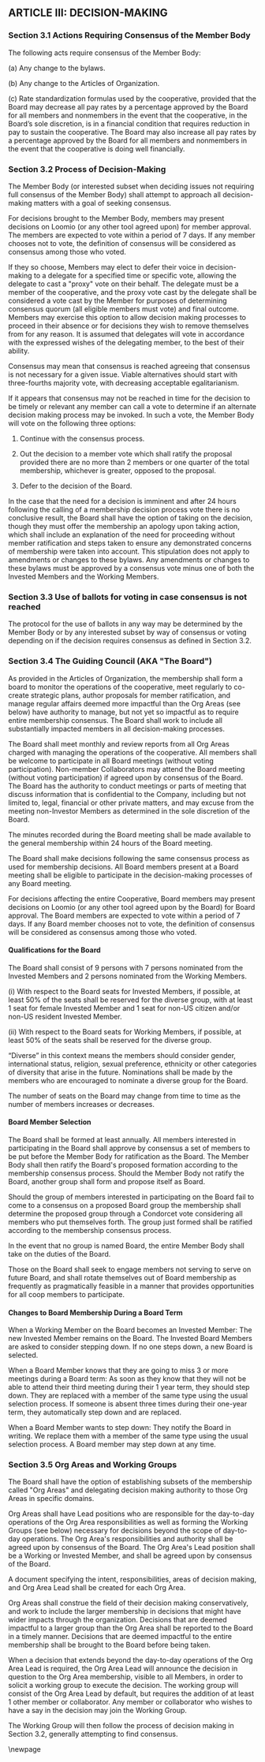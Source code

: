 ## ARTICLE III: DECISION-MAKING

### Section 3.1 Actions Requiring Consensus of the Member Body

The following acts require consensus of the Member Body:

(a) Any change to the bylaws.

(b) Any change to the Articles of Organization.

(c) Rate standardization formulas used by the cooperative, provided that the Board may decrease all pay rates by a percentage approved by the Board for all members and nonmembers in the event that the cooperative, in the Board’s sole discretion, is in a financial condition that requires reduction in pay to sustain the cooperative. The Board may also increase all pay rates by a percentage approved by the Board for all members and nonmembers in the event that the cooperative is doing well financially.

### Section 3.2 Process of Decision-Making

The Member Body (or interested subset when deciding issues not requiring full consensus of the Member Body) shall attempt to approach all decision-making matters with a goal of seeking consensus. 

For decisions brought to the Member Body, members may present decisions on Loomio (or any other tool agreed upon) for member approval. The members are expected to vote within a period of 7 days. If any member chooses not to vote, the definition of consensus will be considered as consensus among those who voted.

If they so choose, Members may elect to defer their voice in decision-making to a delegate for a specified time or specific vote, allowing the delegate to cast a "proxy" vote on their behalf. The delegate must be a member of the cooperative, and the proxy vote cast by the delegate shall be considered a vote cast by the Member for purposes of determining consensus quorum (all eligible members must vote) and final outcome. Members may exercise this option to allow decision making processes to proceed in their absence or for decisions they wish to remove themselves from for any reason. It is assumed that delegates will vote in accordance with the expressed wishes of the delegating member, to the best of their ability. 

Consensus may mean that consensus is reached agreeing that consensus is not necessary for a given issue. Viable alternatives should start with three-fourths majority vote, with decreasing acceptable egalitarianism. 

If it appears that consensus may not be reached in time for the decision to be timely or relevant any member can call a vote to determine if an alternate decision making process may be invoked. In such a vote, the Member Body will vote on the following three options: 

1. Continue with the consensus process.

2. Out the decision to a member vote which shall ratify the proposal provided there are no more than 2 members or one quarter of the total membership, whichever is greater, opposed to the proposal.

3. Defer to the decision of the Board. 

In the case that the need for a decision is imminent and after 24 hours following the calling of a membership decision process vote there is no conclusive result, the Board shall have the option of taking on the decision, though they must offer the membership an apology upon taking action, which shall include an explanation of the need for proceeding without member ratification and steps taken to ensure any demonstrated concerns of membership were taken into account. This stipulation does not apply to amendments or changes to these bylaws. Any amendments or changes to these bylaws must be approved by a consensus vote minus one of both the Invested Members and the Working Members. 

### Section 3.3 Use of ballots for voting in case consensus is not reached

The protocol for the use of ballots in any way may be determined by the Member Body or by any interested subset by way of consensus or voting depending on if the decision requires consensus as defined in Section 3.2.

### Section 3.4 The Guiding Council (AKA "The Board")

As provided in the Articles of Organization, the membership shall form a board to monitor the operations of the cooperative, meet regularly to co-create strategic plans, author proposals for member ratification, and manage regular affairs deemed more impactful than the Org Areas (see below) have authority to manage, but not yet so impactful as to require entire membership consensus. The Board shall work to include all substantially impacted members in all decision-making processes.

The Board shall meet monthly and review reports from all Org Areas charged with managing the operations of the cooperative. All members shall be welcome to participate in all Board meetings (without voting participation). Non-member Collaborators may attend the Board meeting (without voting participation) if agreed upon by consensus of the Board. The Board has the authority to conduct meetings or parts of meeting that discuss information that is confidential to the Company, including but not limited to, legal, financial or other private matters, and may excuse from the meeting non-Investor Members as determined in the sole discretion of the Board.  

The minutes recorded during the Board meeting shall be made available to the general membership within 24 hours of the Board meeting. 

The Board shall make decisions following the same consensus process as used for membership decisions. All Board members present at a Board meeting shall be eligible to participate in the decision-making processes of any Board meeting. 

For decisions affecting the entire Cooperative, Board members may present decisions on Loomio (or any other tool agreed upon by the Board) for Board approval. The Board members are expected to vote within a period of 7 days. If any Board member chooses not to vote, the definition of consensus will be considered as consensus among those who voted. 

#### Qualifications for the Board

The Board shall consist of 9 persons with 7 persons nominated from the Invested Members and 2 persons nominated from the Working Members. 

(i) With respect to the Board seats for Invested Members, if possible, at least 50% of the seats shall be reserved for the diverse group, with at least 1 seat for female Invested Member and 1 seat for non-US citizen and/or non-US resident Invested Member. 

(ii) With respect to the Board seats for Working Members, if possible, at least 50% of the seats shall be reserved for the diverse group.

“Diverse” in this context means the members should consider gender, international status, religion, sexual preference, ethnicity or other categories of diversity that arise in the future. Nominations shall be made by the members who are encouraged to nominate a diverse group for the Board. 

The number of seats on the Board may change from time to time as the number of members increases or decreases.   

#### Board Member Selection

The Board shall be formed at least annually. All members interested in participating in the Board shall approve by consensus a set of members to be put before the Member Body for ratification as the Board. The Member Body shall then ratify the Board's proposed formation according to the membership consensus process. Should the Member Body not ratify the Board, another group shall form and propose itself as Board. 

Should the group of members interested in participating on the Board fail to come to a consensus on a proposed Board group the membership shall determine the proposed group through a Condorcet vote considering all members who put themselves forth. The group just formed shall be ratified according to the membership consensus process. 

In the event that no group is named Board, the entire Member Body shall take on the duties of the Board. 

Those on the Board shall seek to engage members not serving to serve on future Board, and shall rotate themselves out of Board membership as frequently as pragmatically feasible in a manner that provides opportunities for all coop members to participate. 

#### Changes to Board Membership During a Board Term

When a Working Member on the Board becomes an Invested Member: The new Invested Member remains on the Board. The Invested Board Members are asked to consider stepping down. If no one steps down, a new Board is selected.


When a Board Member knows that they are going to miss 3 or more meetings during a Board term: As soon as they know that they will not be able to attend their third meeting during their 1 year term, they should step down. They are replaced with a member of the same type using the usual selection process. If someone is absent three times during their one-year term, they automatically step down and are replaced.


When a Board Member wants to step down: They notify the Board in writing. We replace them with a member of the same type using the usual selection process. A Board member may step down at any time.


### Section 3.5 Org Areas and Working Groups

The Board shall have the option of establishing subsets of the membership called "Org Areas" and delegating decision making authority to those Org Areas in specific domains. 

Org Areas shall have Lead positions who are responsible for the day-to-day operations of the Org Area responsibilities as well as forming the Working Groups (see below) necessary for decisions beyond the scope of day-to-day operations. The Org Area's responsibilities and authority shall be agreed upon by consensus of the Board. The Org Area's Lead position shall be a Working or Invested Member, and shall be agreed upon by consensus of the Board. 

A document specifying the intent, responsibilities, areas of decision making, and Org Area Lead shall be created for each Org Area. 

Org Areas shall construe the field of their decision making conservatively, and work to include the larger membership in decisions that might have wider impacts through the organization. Decisions that are deemed impactful to a larger group than the Org Area shall be reported to the Board in a timely manner. Decisions that are deemed impactful to the entire membership shall be brought to the Board before being taken.

When a decision that extends beyond the day-to-day operations of the Org Area Lead is required, the Org Area Lead will announce the decision in question to the Org Area membership, visible to all Members, in order to solicit a working group to execute the decision. The working group will consist of the Org Area Lead by default, but requires the addition of at least 1 other member or collaborator. Any member or collaborator who wishes to have a say in the decision may join the Working Group. 

The Working Group will then follow the process of decision making in Section 3.2, generally attempting to find consensus. 

\newpage
